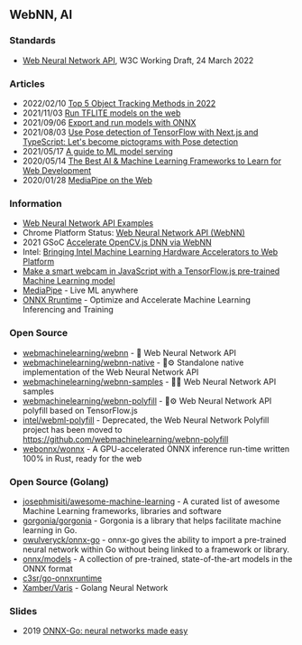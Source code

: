 ## WebNN, AI


### Standards
- [Web Neural Network API](https://www.w3.org/TR/webnn/), W3C Working Draft, 24 March 2022


### Articles
- 2022/02/10 [Top 5 Object Tracking Methods in 2022](https://www.linkedin.com/pulse/top-5-object-tracking-methods-2022-ritesh-kanjee)
- 2021/11/03 [Run TFLITE models on the web](https://gilberttanner.com/blog/run-tflite-models-on-the-web)
- 2021/09/06 [Export and run models with ONNX](https://dev.to/neuml/export-and-run-models-with-onnx-fof)
- 2021/08/03 [Use Pose detection of TensorFlow with Next.js and TypeScript: Let's become pictograms with Pose detection](https://dev.to/yuikoito/tensorflow-next-js-typescript-let-s-become-pictograms-with-pose-detection-tokyo2020-17ia)
- 2021/05/17 [A guide to ML model serving](https://ubuntu.com/blog/guide-to-ml-model-serving)
- 2020/05/14 [The Best AI & Machine Learning Frameworks to Learn for Web Development](https://www.freecodecamp.org/news/best-ai-machine-learning-frameworks-for-web-development/)
- 2020/01/28 [MediaPipe on the Web](https://developers.googleblog.com/2020/01/mediapipe-on-web.html)


### Information
- [Web Neural Network API Examples](https://intel.github.io/webml-polyfill/examples/)
- Chrome Platform Status: [Web Neural Network API (WebNN)](https://chromestatus.com/feature/5738583487938560)
- 2021 GSoC [Accelerate OpenCV.js DNN via WebNN](https://summerofcode.withgoogle.com/archive/2021/projects/4779460481515520)
- Intel: [Bringing Intel Machine Learning Hardware Accelerators to Web Platform](https://www.intel.com/content/www/us/en/developer/articles/technical/machine-learning-hw-accelerators-web-platform.html)
- [Make a smart webcam in JavaScript with a TensorFlow.js pre-trained Machine Learning model](https://codelabs.developers.google.com/codelabs/tensorflowjs-object-detection#0)
- [MediaPipe](https://mediapipe.dev) - Live ML anywhere
- [ONNX Rruntime](https://onnxruntime.ai/) - Optimize and Accelerate Machine Learning Inferencing and Training



### Open Source
- [webmachinelearning/webnn](https://github.com/webmachinelearning/webnn) - 🧠 Web Neural Network API
- [webmachinelearning/webnn-native](https://github.com/webmachinelearning/webnn-native) - 🧠⚙️ Standalone native implementation of the Web Neural Network API
- [webmachinelearning/webnn-samples](https://github.com/webmachinelearning/webnn-samples) - 🧠✨ Web Neural Network API samples
- [webmachinelearning/webnn-polyfill](https://github.com/webmachinelearning/webnn-polyfill) - 🧠⚙️ Web Neural Network API polyfill based on TensorFlow.js
- [intel/webml-polyfill](https://github.com/intel/webml-polyfill) - Deprecated, the Web Neural Network Polyfill project has been moved to https://github.com/webmachinelearning/webnn-polyfill
- [webonnx/wonnx](https://github.com/webonnx/wonnx) - A GPU-accelerated ONNX inference run-time written 100% in Rust, ready for the web



### Open Source (Golang)
- [josephmisiti/awesome-machine-learning](https://github.com/josephmisiti/awesome-machine-learning) - A curated list of awesome Machine Learning frameworks, libraries and software
- [gorgonia/gorgonia](https://github.com/gorgonia/gorgonia) - Gorgonia is a library that helps facilitate machine learning in Go.
- [owulveryck/onnx-go](https://github.com/owulveryck/onnx-go) - onnx-go gives the ability to import a pre-trained neural network within Go without being linked to a framework or library.
- [onnx/models](https://github.com/onnx/models) - A collection of pre-trained, state-of-the-art models in the ONNX format
- [c3sr/go-onnxruntime](https://github.com/c3sr/go-onnxruntime)
- [Xamber/Varis](https://github.com/Xamber/Varis) - Golang Neural Network



### Slides
- 2019 [ONNX-Go: neural networks made easy](https://speakerdeck.com/owulveryck/onnx-go-neural-networks-made-easy)



